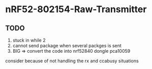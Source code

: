 # nRF52-802154-Raw-Transmitter


## TODO

1. stuck in while 2 
2. cannot send package when several packges is sent 
3. BIG => convert the code into nrf52840 dongle pca10059

consider because of not handling the rx and ccabusy situations 
